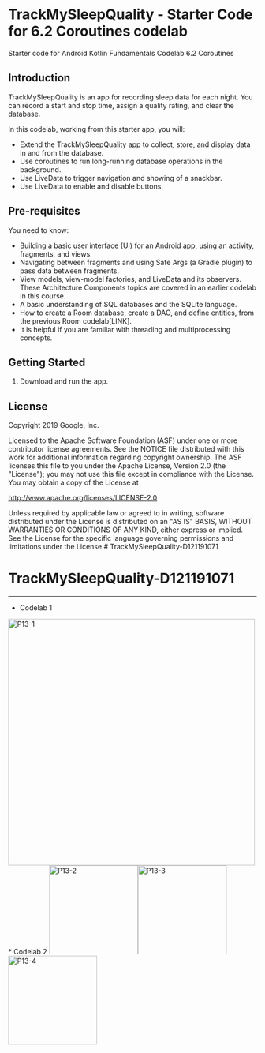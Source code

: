 TrackMySleepQuality - Starter Code for 6.2 Coroutines codelab
=============================================================

Starter code for Android Kotlin Fundamentals Codelab 6.2 Coroutines

Introduction
------------

TrackMySleepQuality is an app for recording sleep data for each night. 
You can record a start and stop time, assign a quality rating, and clear the database. 

In this codelab, working from this starter app, you will:

* Extend the TrackMySleepQuality app to collect, store, and display data in and from the database. 
* Use coroutines to run long-running database operations in the background. 
* Use LiveData to trigger navigation and showing of a snackbar. 
* Use LiveData to enable and disable buttons.


Pre-requisites
--------------

You need to know:

* Building a basic user interface (UI) for an Android app, 
  using an activity, fragments, and views.
* Navigating between fragments and using Safe Args (a Gradle plugin) 
  to pass data between fragments.
* View models, view-model factories, and LiveData and its observers. 
  These Architecture Components topics are covered in an earlier codelab in this course.
* A basic understanding of SQL databases and the SQLite language.
* How to create a Room database, create a DAO, and define entities, 
  from the previous Room codelab[LINK]. 
* It is helpful if you are familiar with threading and multiprocessing concepts.


Getting Started
---------------

1. Download and run the app.

License
-------

Copyright 2019 Google, Inc.

Licensed to the Apache Software Foundation (ASF) under one or more contributor
license agreements.  See the NOTICE file distributed with this work for
additional information regarding copyright ownership.  The ASF licenses this
file to you under the Apache License, Version 2.0 (the "License"); you may not
use this file except in compliance with the License.  You may obtain a copy of
the License at

  http://www.apache.org/licenses/LICENSE-2.0

Unless required by applicable law or agreed to in writing, software
distributed under the License is distributed on an "AS IS" BASIS, WITHOUT
WARRANTIES OR CONDITIONS OF ANY KIND, either express or implied.  See the
License for the specific language governing permissions and limitations under
the License.# TrackMySleepQuality-D121191071
# TrackMySleepQuality-D121191071
-------------------------------------------------------------------------------
* Codelab 1
<img width="500" alt="P13-1" src="https://user-images.githubusercontent.com/67674667/143081756-95c234ba-aa61-4514-b6f2-fa0cb906eb99.png">
* Codelab 2
<img width="180" alt="P13-2" src="https://user-images.githubusercontent.com/67674667/143081766-32c00944-f6ae-4d64-b905-4fcd2fa7f1ee.png"><img width="180" alt="P13-3" src="https://user-images.githubusercontent.com/67674667/143081768-915d63a5-bac2-4b4c-be8e-bf67e7de310a.png"><img width="180" alt="P13-4" src="https://user-images.githubusercontent.com/67674667/143081770-f9a48720-d8fa-4fa8-9842-4eeb1d6e88b3.png">
